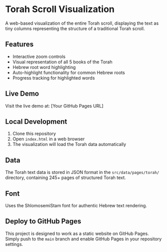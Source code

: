 # Torah Scroll Visualization

A web-based visualization of the entire Torah scroll, displaying the text as tiny columns representing the structure of a traditional Torah scroll.

## Features

- Interactive zoom controls
- Visual representation of all 5 books of the Torah
- Hebrew root word highlighting
- Auto-highlight functionality for common Hebrew roots
- Progress tracking for highlighted words

## Live Demo

Visit the live demo at: [Your GitHub Pages URL]

## Local Development

1. Clone this repository
2. Open `index.html` in a web browser
3. The visualization will load the Torah data automatically

## Data

The Torah text data is stored in JSON format in the `src/data/pages/torah/` directory, containing 245+ pages of structured Torah text.

## Font

Uses the ShlomosemiStam font for authentic Hebrew text rendering.

## Deploy to GitHub Pages

This project is designed to work as a static website on GitHub Pages. Simply push to the `main` branch and enable GitHub Pages in your repository settings.
